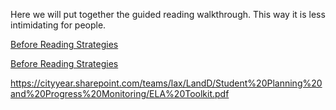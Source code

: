 
Here we will put together the guided reading walkthrough. This way it is less intimidating for people.


[Before Reading Strategies](/https://cityyear.sharepoint.com/teams/lax/LandD/Student%20Planning%20and%20Progress%20Monitoring/ELA%20Toolkit.pdf ':target=22blank')

[Before Reading Strategies](ela_toolkit.pdf)


https://cityyear.sharepoint.com/teams/lax/LandD/Student%20Planning%20and%20Progress%20Monitoring/ELA%20Toolkit.pdf
